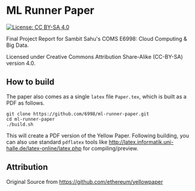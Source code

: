 # ML Runner Paper

[![License: CC BY-SA 4.0](https://img.shields.io/badge/License-CC%20BY--SA%204.0-lightgrey.svg)](https://creativecommons.org/licenses/by-sa/4.0/)

Final Project Report for Sambit Sahu's COMS E6998: Cloud Computing & Big Data.

Licensed under Creative Commons Attribution Share-Alike (CC-BY-SA) version 4.0.

## How to build

The paper also comes as a single ``latex`` file ``Paper.tex``, which is built as a PDF as follows.

```
git clone https://github.com/6998/ml-runner-paper.git
cd ml-runner-paper
./build.sh
```
This will create a PDF version of the Yellow Paper. Following building, you can also use standard `pdflatex` tools like http://latex.informatik.uni-halle.de/latex-online/latex.php for compiling/preview.

## Attribution
Original Source from https://github.com/ethereum/yellowpaper
